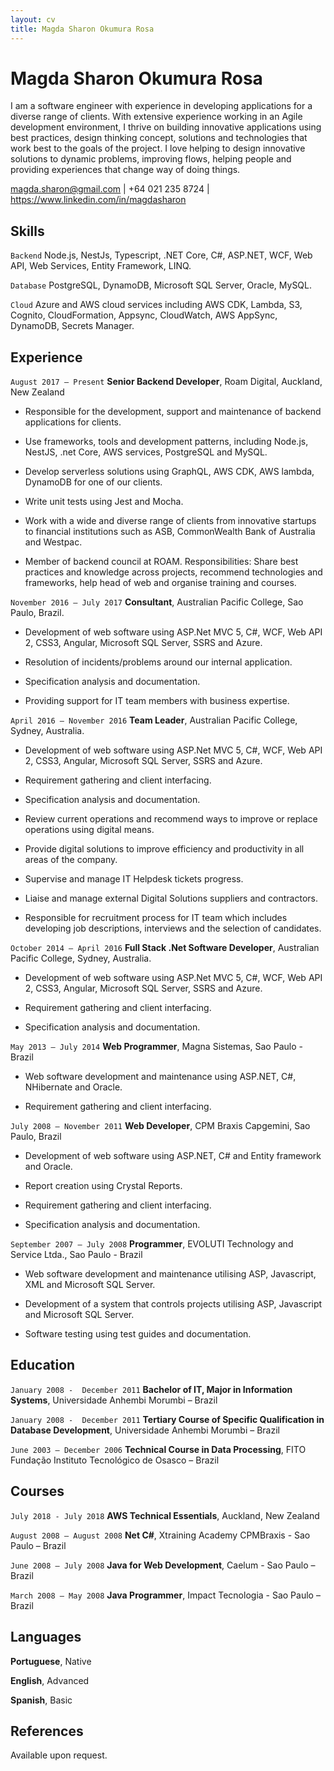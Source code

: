 ```yaml
---
layout: cv
title: Magda Sharon Okumura Rosa
---
```

# Magda Sharon Okumura Rosa
I am a software engineer with experience in developing applications for a diverse range of clients. With extensive experience working in an Agile development environment, I thrive on building innovative applications using best practices, design thinking concept, solutions and technologies that work best to the goals of the project. I love helping to design innovative solutions to dynamic problems, improving flows, helping people and providing experiences that change way of doing things.

 

<div id="webaddress">
<a href="magda.sharon@gmail.com">magda.sharon@gmail.com</a>
| +64 021 235 8724
| <a href="https://www.linkedin.com/in/magdasharon">https://www.linkedin.com/in/magdasharon</a>
</div>



## Skills

`Backend`
Node.js, NestJs, Typescript, .NET Core, C#, ASP.NET, WCF, Web API, Web Services, Entity Framework, LINQ.

`Database`
PostgreSQL, DynamoDB, Microsoft SQL Server, Oracle, MySQL.

`Cloud`
Azure and AWS cloud services including AWS CDK, Lambda, S3, Cognito, CloudFormation, Appsync, CloudWatch, AWS AppSync, DynamoDB, Secrets Manager.

## Experience

`August 2017 – Present`
__Senior Backend Developer__, Roam Digital, Auckland, New Zealand

- Responsible for the development, support and maintenance of backend applications for clients.

- Use frameworks, tools and development patterns, including Node.js, NestJS, .net Core, AWS services, PostgreSQL and MySQL.

- Develop serverless solutions using GraphQL, AWS CDK, AWS lambda, DynamoDB for one of our clients.

- Write unit tests using Jest and Mocha.

- Work with a wide and diverse range of clients from innovative startups to financial institutions such as ASB, CommonWealth Bank of Australia and Westpac.

- Member of backend council at ROAM. Responsibilities: Share best practices and knowledge across projects, recommend technologies and frameworks, help head of web and organise training and courses.



`November 2016 – July 2017`
__Consultant__, Australian Pacific College, Sao Paulo, Brazil.
- Development of web software using ASP.Net MVC 5, C#, WCF, Web API 2, CSS3, Angular, Microsoft SQL Server, SSRS and Azure.

- Resolution of incidents/problems around our internal application.

- Specification analysis and documentation.

- Providing support for IT team members with business expertise.


`April 2016 – November 2016`
__Team Leader__, Australian Pacific College, Sydney, Australia.

- Development of web software using ASP.Net MVC 5, C#, WCF, Web API 2, CSS3, Angular, Microsoft SQL Server, SSRS and Azure.

- Requirement gathering and client interfacing.

- Specification analysis and documentation.

- Review current operations and recommend ways to improve or replace operations using digital means.

- Provide digital solutions to improve efficiency and productivity in all areas of the company.

- Supervise and manage IT Helpdesk tickets progress.

- Liaise and manage external Digital Solutions suppliers and contractors.

- Responsible for recruitment process for IT team which includes developing job descriptions, interviews and the selection of candidates.



`October 2014 – April 2016`
__Full Stack .Net Software Developer__, Australian Pacific College, Sydney, Australia.

- Development of web software using ASP.Net MVC 5, C#, WCF, Web API 2, CSS3, Angular, Microsoft SQL Server, SSRS and Azure.

- Requirement gathering and client interfacing.

- Specification analysis and documentation.



`May 2013 – July 2014`
__Web Programmer__, Magna Sistemas, Sao Paulo - Brazil

- Web software development and maintenance using ASP.NET, C#, NHibernate and Oracle.

- Requirement gathering and client interfacing.



`July 2008 – November 2011`
__Web Developer__, CPM Braxis Capgemini, Sao Paulo, Brazil

- Development of web software using ASP.NET, C# and Entity framework and Oracle.

- Report creation using Crystal Reports.

- Requirement gathering and client interfacing.

- Specification analysis and documentation.



`September 2007 – July 2008`
__Programmer__, EVOLUTI Technology and Service Ltda., Sao Paulo - Brazil

- Web software development and maintenance utilising ASP, Javascript, XML and Microsoft SQL Server.

- Development of a system that controls projects utilising ASP, Javascript and Microsoft SQL Server.

- Software testing using test guides and documentation.



## Education

`January 2008 -  December 2011`
__Bachelor of IT, Major in Information Systems__, Universidade Anhembi Morumbi – Brazil

`January 2008 -  December 2011`
__Tertiary Course of Specific Qualification in Database Development__, Universidade Anhembi Morumbi – Brazil

`June 2003 – December 2006`
__Technical Course in Data Processing__, FITO Fundação Instituto Tecnológico de Osasco  – Brazil



## Courses

`July 2018 - July 2018`
__AWS Technical Essentials__, Auckland, New Zealand

`August 2008 – August 2008`
__Net C#__, Xtraining Academy CPMBraxis - Sao Paulo  – Brazil

`June 2008 – July 2008`
__Java for Web Development__, Caelum - Sao Paulo  – Brazil

`March 2008 – May 2008`
__Java Programmer__, Impact Tecnologia - Sao Paulo  – Brazil



## Languages

__Portuguese__, Native

__English__, Advanced

__Spanish__, Basic



## References
Available upon request.


<!-- ### Footer

Last updated: Jun 2021 -->


